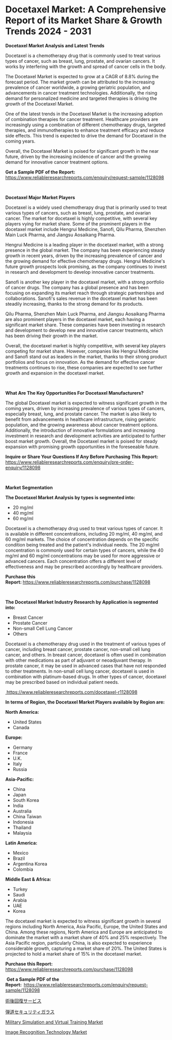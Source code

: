 <p><h1>Docetaxel Market: A Comprehensive Report of its Market Share & Growth Trends 2024 - 2031</h1></p><p><strong>Docetaxel Market Analysis and Latest Trends</strong></p>
<p><p>Docetaxel is a chemotherapy drug that is commonly used to treat various types of cancer, such as breast, lung, prostate, and ovarian cancers. It works by interfering with the growth and spread of cancer cells in the body.</p><p>The Docetaxel Market is expected to grow at a CAGR of 8.8% during the forecast period. The market growth can be attributed to the increasing prevalence of cancer worldwide, a growing geriatric population, and advancements in cancer treatment technologies. Additionally, the rising demand for personalized medicine and targeted therapies is driving the growth of the Docetaxel Market.</p><p>One of the latest trends in the Docetaxel Market is the increasing adoption of combination therapies for cancer treatment. Healthcare providers are increasingly using a combination of different chemotherapy drugs, targeted therapies, and immunotherapies to enhance treatment efficacy and reduce side effects. This trend is expected to drive the demand for Docetaxel in the coming years.</p><p>Overall, the Docetaxel Market is poised for significant growth in the near future, driven by the increasing incidence of cancer and the growing demand for innovative cancer treatment options.</p></p>
<p><strong>Get a Sample PDF of the Report:&nbsp;</strong> <a href="https://www.reliableresearchreports.com/enquiry/request-sample/1128098">https://www.reliableresearchreports.com/enquiry/request-sample/1128098</a></p>
<p>&nbsp;</p>
<p><strong>Docetaxel Major Market Players</strong></p>
<p><p>Docetaxel is a widely used chemotherapy drug that is primarily used to treat various types of cancers, such as breast, lung, prostate, and ovarian cancer. The market for docetaxel is highly competitive, with several key players vying for market share. Some of the prominent players in the docetaxel market include Hengrui Medicine, Sanofi, Qilu Pharma, Shenzhen Main Luck Pharma, and Jiangsu Aosaikang Pharma.</p><p>Hengrui Medicine is a leading player in the docetaxel market, with a strong presence in the global market. The company has been experiencing steady growth in recent years, driven by the increasing prevalence of cancer and the growing demand for effective chemotherapy drugs. Hengrui Medicine's future growth prospects look promising, as the company continues to invest in research and development to develop innovative cancer treatments.</p><p>Sanofi is another key player in the docetaxel market, with a strong portfolio of cancer drugs. The company has a global presence and has been focusing on expanding its market reach through strategic partnerships and collaborations. Sanofi's sales revenue in the docetaxel market has been steadily increasing, thanks to the strong demand for its products.</p><p>Qilu Pharma, Shenzhen Main Luck Pharma, and Jiangsu Aosaikang Pharma are also prominent players in the docetaxel market, each having a significant market share. These companies have been investing in research and development to develop new and innovative cancer treatments, which has been driving their growth in the market.</p><p>Overall, the docetaxel market is highly competitive, with several key players competing for market share. However, companies like Hengrui Medicine and Sanofi stand out as leaders in the market, thanks to their strong product portfolios and focus on innovation. As the demand for effective cancer treatments continues to rise, these companies are expected to see further growth and expansion in the docetaxel market.</p></p>
<p>&nbsp;</p>
<p><strong>What Are The Key Opportunities For Docetaxel Manufacturers?</strong></p>
<p><p>The global Docetaxel market is expected to witness significant growth in the coming years, driven by increasing prevalence of various types of cancers, especially breast, lung, and prostate cancer. The market is also likely to benefit from advancements in healthcare infrastructure, rising geriatric population, and the growing awareness about cancer treatment options. Additionally, the introduction of innovative formulations and increasing investment in research and development activities are anticipated to further boost market growth. Overall, the Docetaxel market is poised for steady expansion with promising growth opportunities in the foreseeable future.</p></p>
<p><strong>Inquire or Share Your Questions If Any Before Purchasing This Report:</strong> <a href="https://www.reliableresearchreports.com/enquiry/pre-order-enquiry/1128098">https://www.reliableresearchreports.com/enquiry/pre-order-enquiry/1128098</a></p>
<p>&nbsp;</p>
<p><strong>Market Segmentation</strong></p>
<p><strong>The Docetaxel Market Analysis by types is segmented into:</strong></p>
<p><ul><li>20 mg/ml</li><li>40 mg/ml</li><li>60 mg/ml</li></ul></p>
<p><p>Docetaxel is a chemotherapy drug used to treat various types of cancer. It is available in different concentrations, including 20 mg/ml, 40 mg/ml, and 60 mg/ml markets. The choice of concentration depends on the specific condition being treated and the patient's individual needs. The 20 mg/ml concentration is commonly used for certain types of cancers, while the 40 mg/ml and 60 mg/ml concentrations may be used for more aggressive or advanced cancers. Each concentration offers a different level of effectiveness and may be prescribed accordingly by healthcare providers.</p></p>
<p><strong>Purchase this Report:&nbsp;</strong><a href="https://www.reliableresearchreports.com/purchase/1128098">https://www.reliableresearchreports.com/purchase/1128098</a></p>
<p>&nbsp;</p>
<p><strong>The Docetaxel Market Industry Research by Application is segmented into:</strong></p>
<p><ul><li>Breast Cancer</li><li>Prostate Cancer</li><li>Non-small Cell Lung Cancer</li><li>Others</li></ul></p>
<p><p>Docetaxel is a chemotherapy drug used in the treatment of various types of cancer, including breast cancer, prostate cancer, non-small cell lung cancer, and others. In breast cancer, docetaxel is often used in combination with other medications as part of adjuvant or neoadjuvant therapy. In prostate cancer, it may be used in advanced cases that have not responded to other treatments. In non-small cell lung cancer, docetaxel is used in combination with platinum-based drugs. In other types of cancer, docetaxel may be prescribed based on individual patient needs.</p></p>
<p><a href="https://www.reliableresearchreports.com/docetaxel-r1128098">&nbsp;https://www.reliableresearchreports.com/docetaxel-r1128098</a></p>
<p><strong>In terms of Region, the Docetaxel Market Players available by Region are:</strong></p>
<p>
    <p> <strong> North America: </strong>
        <ul>
            <li>United States</li>
            <li>Canada</li>
        </ul>
        </p> 
    <p> <strong> Europe: </strong>
        <ul>
            <li>Germany</li>
            <li>France</li>
            <li>U.K.</li>
            <li>Italy</li>
            <li>Russia</li>
        </ul>
        </p> 
    <p> <strong> Asia-Pacific: </strong>
        <ul>
            <li>China</li>
            <li>Japan</li>
            <li>South Korea</li>
            <li>India</li>
            <li>Australia</li>
            <li>China Taiwan</li>
            <li>Indonesia</li>
            <li>Thailand</li>
            <li>Malaysia</li>
        </ul>
        </p> 
    <p> <strong> Latin America: </strong>
        <ul>
            <li>Mexico</li>
            <li>Brazil</li>
            <li>Argentina Korea</li>
            <li>Colombia</li>
        </ul>
        </p> 
    <p> <strong> Middle East & Africa: </strong>
        <ul>
            <li>Turkey</li>
            <li>Saudi</li>
            <li>Arabia</li>
            <li>UAE</li>
            <li>Korea</li>
        </ul>
    </p>
    </p>
<p><p>The docetaxel market is expected to witness significant growth in several regions including North America, Asia Pacific, Europe, the United States and China. Among these regions, North America and Europe are anticipated to dominate the market with a market share of 40% and 25% respectively. The Asia Pacific region, particularly China, is also expected to experience considerable growth, capturing a market share of 20%. The United States is projected to hold a market share of 15% in the docetaxel market.</p></p>
<p><strong>Purchase this Report: </strong><a href="https://www.reliableresearchreports.com/purchase/1128098">https://www.reliableresearchreports.com/purchase/1128098</a></p>
<p>&nbsp;<strong>Get a Sample PDF of the Report:&nbsp;&nbsp;</strong><a href="https://www.reliableresearchreports.com/enquiry/request-sample/1128098">https://www.reliableresearchreports.com/enquiry/request-sample/1128098</a></p>
<p><strong></strong></p>
<p><p><a href="https://github.com/SimeonBode1/Market-Research-Report-List-1/blob/main/4184917178109.md">術後回復サービス</a></p><p><a href="https://github.com/leigh4852023/Market-Research-Report-List-2/blob/main/7135326178108.md">弾道セキュリティガラス</a></p><p><a href="https://github.com/dancokkoe288/Market-Research-Report-List-1/blob/main/military-simulation-and-virtual-training-market.md">Military Simulation and Virtual Training Market</a></p><p><a href="https://github.com/lamhaoka57/Market-Research-Report-List-1/blob/main/image-recognition-technology-market.md">Image Recognition Technology Market</a></p></p>